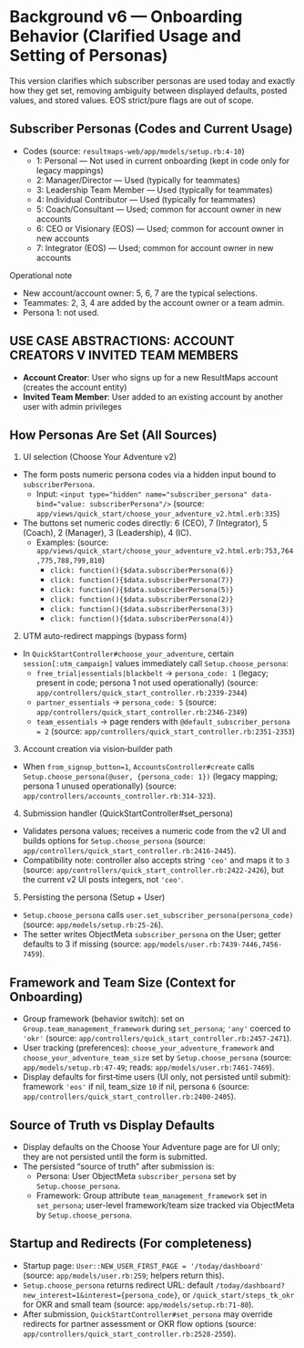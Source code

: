 # Background v6 — Onboarding Behavior (Clarified Usage and Setting of Personas)

This version clarifies which subscriber personas are used today and exactly how they get set, removing ambiguity between displayed defaults, posted values, and stored values. EOS strict/pure flags are out of scope.

## Subscriber Personas (Codes and Current Usage)

- Codes (source: `resultmaps-web/app/models/setup.rb:4-10`)
  - 1: Personal — Not used in current onboarding (kept in code only for legacy mappings)
  - 2: Manager/Director — Used (typically for teammates)
  - 3: Leadership Team Member — Used (typically for teammates)
  - 4: Individual Contributor — Used (typically for teammates)
  - 5: Coach/Consultant — Used; common for account owner in new accounts
  - 6: CEO or Visionary (EOS) — Used; common for account owner in new accounts
  - 7: Integrator (EOS) — Used; common for account owner in new accounts

Operational note
- New account/account owner: 5, 6, 7 are the typical selections.
- Teammates: 2, 3, 4 are added by the account owner or a team admin.
- Persona 1: not used.

## USE CASE ABSTRACTIONS: ACCOUNT CREATORS V INVITED TEAM MEMBERS

- **Account Creator**: User who signs up for a new ResultMaps account (creates the account entity)
- **Invited Team Member**: User added to an existing account by another user with admin privileges

## How Personas Are Set (All Sources)

1) UI selection (Choose Your Adventure v2)
- The form posts numeric persona codes via a hidden input bound to `subscriberPersona`.
  - Input: `<input type="hidden" name="subscriber_persona" data-bind="value: subscriberPersona"/>` (source: `app/views/quick_start/choose_your_adventure_v2.html.erb:335`)
- The buttons set numeric codes directly: 6 (CEO), 7 (Integrator), 5 (Coach), 2 (Manager), 3 (Leadership), 4 (IC).
  - Examples: (source: `app/views/quick_start/choose_your_adventure_v2.html.erb:753,764,775,788,799,810`)
    - `click: function(){$data.subscriberPersona(6)}`
    - `click: function(){$data.subscriberPersona(7)}`
    - `click: function(){$data.subscriberPersona(5)}`
    - `click: function(){$data.subscriberPersona(2)}`
    - `click: function(){$data.subscriberPersona(3)}`
    - `click: function(){$data.subscriberPersona(4)}`

2) UTM auto-redirect mappings (bypass form)
- In `QuickStartController#choose_your_adventure`, certain `session[:utm_campaign]` values immediately call `Setup.choose_persona`:
  - `free_trial|essentials|blackbelt` → `persona_code: 1` (legacy; present in code; persona 1 not used operationally) (source: `app/controllers/quick_start_controller.rb:2339-2344`)
  - `partner_essentials` → `persona_code: 5` (source: `app/controllers/quick_start_controller.rb:2346-2349`)
  - `team_essentials` → page renders with `@default_subscriber_persona = 2` (source: `app/controllers/quick_start_controller.rb:2351-2353`)

3) Account creation via vision‑builder path
- When `from_signup_button=1`, `AccountsController#create` calls `Setup.choose_persona(@user, {persona_code: 1})` (legacy mapping; persona 1 unused operationally) (source: `app/controllers/accounts_controller.rb:314-323`).

4) Submission handler (QuickStartController#set_persona)
- Validates persona values; receives a numeric code from the v2 UI and builds options for `Setup.choose_persona` (source: `app/controllers/quick_start_controller.rb:2416-2445`).
- Compatibility note: controller also accepts string `'ceo'` and maps it to `3` (source: `app/controllers/quick_start_controller.rb:2422-2426`), but the current v2 UI posts integers, not `'ceo'`.

5) Persisting the persona (Setup + User)
- `Setup.choose_persona` calls `user.set_subscriber_persona(persona_code)` (source: `app/models/setup.rb:25-26`).
- The setter writes ObjectMeta `subscriber_persona` on the User; getter defaults to 3 if missing (source: `app/models/user.rb:7439-7446,7456-7459`).

## Framework and Team Size (Context for Onboarding)

- Group framework (behavior switch): set on `Group.team_management_framework` during `set_persona`; `'any'` coerced to `'okr'` (source: `app/controllers/quick_start_controller.rb:2457-2471`).
- User tracking (preferences): `choose_your_adventure_framework` and `choose_your_adventure_team_size` set by `Setup.choose_persona` (source: `app/models/setup.rb:47-49`; reads: `app/models/user.rb:7461-7469`).
- Display defaults for first‑time users (UI only, not persisted until submit): framework `'eos'` if nil, team_size `10` if nil, persona `6` (source: `app/controllers/quick_start_controller.rb:2400-2405`).

## Source of Truth vs Display Defaults

- Display defaults on the Choose Your Adventure page are for UI only; they are not persisted until the form is submitted.
- The persisted “source of truth” after submission is:
  - Persona: User ObjectMeta `subscriber_persona` set by `Setup.choose_persona`.
  - Framework: Group attribute `team_management_framework` set in `set_persona`; user-level framework/team size tracked via ObjectMeta by `Setup.choose_persona`.

## Startup and Redirects (For completeness)

- Startup page: `User::NEW_USER_FIRST_PAGE = '/today/dashboard'` (source: `app/models/user.rb:259`; helpers return this).
- `Setup.choose_persona` returns redirect URL: default `/today/dashboard?new_interest=1&interest={persona_code}`, or `/quick_start/steps_tk_okr` for OKR and small team (source: `app/models/setup.rb:71-80`).
- After submission, `QuickStartController#set_persona` may override redirects for partner assessment or OKR flow options (source: `app/controllers/quick_start_controller.rb:2528-2550`).

